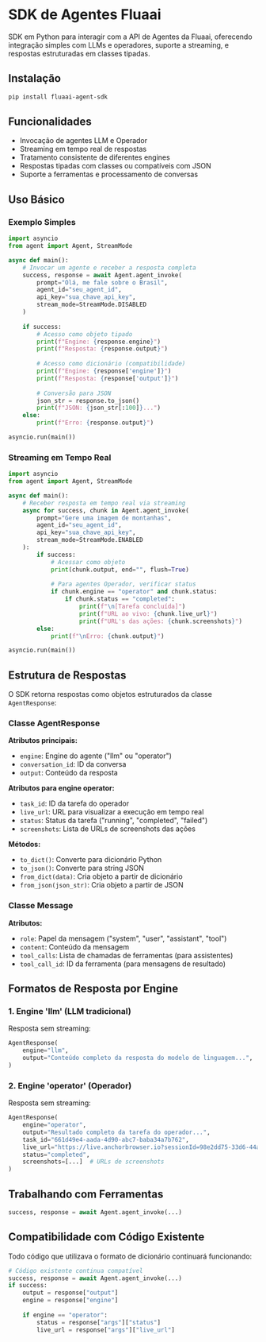 # SDK de Agentes Fluaai

SDK em Python para interagir com a API de Agentes da Fluaai, oferecendo integração simples com LLMs e operadores, suporte a streaming, e respostas estruturadas em classes tipadas.

## Instalação

```bash
pip install fluaai-agent-sdk
```

## Funcionalidades

- Invocação de agentes LLM e Operador
- Streaming em tempo real de respostas
- Tratamento consistente de diferentes engines
- Respostas tipadas com classes ou compatíveis com JSON
- Suporte a ferramentas e processamento de conversas

## Uso Básico

### Exemplo Simples

```python
import asyncio
from agent import Agent, StreamMode

async def main():
    # Invocar um agente e receber a resposta completa
    success, response = await Agent.agent_invoke(
        prompt="Olá, me fale sobre o Brasil",
        agent_id="seu_agent_id",
        api_key="sua_chave_api_key",
        stream_mode=StreamMode.DISABLED
    )
    
    if success:
        # Acesso como objeto tipado
        print(f"Engine: {response.engine}")
        print(f"Resposta: {response.output}")
        
        # Acesso como dicionário (compatibilidade)
        print(f"Engine: {response['engine']}")
        print(f"Resposta: {response['output']}")
        
        # Conversão para JSON
        json_str = response.to_json()
        print(f"JSON: {json_str[:100]}...")
    else:
        print(f"Erro: {response.output}")

asyncio.run(main())
```

### Streaming em Tempo Real

```python
import asyncio
from agent import Agent, StreamMode

async def main():
    # Receber resposta em tempo real via streaming
    async for success, chunk in Agent.agent_invoke(
        prompt="Gere uma imagem de montanhas",
        agent_id="seu_agent_id",
        api_key="sua_chave_api_key",
        stream_mode=StreamMode.ENABLED
    ):
        if success:
            # Acessar como objeto
            print(chunk.output, end="", flush=True)
            
            # Para agentes Operador, verificar status
            if chunk.engine == "operator" and chunk.status:
                if chunk.status == "completed":
                    print(f"\n[Tarefa concluída]")
                    print(f"URL ao vivo: {chunk.live_url}")
                    print(f"URL's das ações: {chunk.screenshots}")
        else:
            print(f"\nErro: {chunk.output}")

asyncio.run(main())
```

## Estrutura de Respostas

O SDK retorna respostas como objetos estruturados da classe `AgentResponse`:

### Classe AgentResponse

**Atributos principais:**
- `engine`: Engine do agente ("llm" ou "operator")
- `conversation_id`: ID da conversa
- `output`: Conteúdo da resposta

**Atributos para engine operator:**
- `task_id`: ID da tarefa do operador
- `live_url`: URL para visualizar a execução em tempo real
- `status`: Status da tarefa ("running", "completed", "failed")
- `screenshots`: Lista de URLs de screenshots das ações

**Métodos:**
- `to_dict()`: Converte para dicionário Python
- `to_json()`: Converte para string JSON
- `from_dict(data)`: Cria objeto a partir de dicionário
- `from_json(json_str)`: Cria objeto a partir de JSON

### Classe Message

**Atributos:**
- `role`: Papel da mensagem ("system", "user", "assistant", "tool")
- `content`: Conteúdo da mensagem
- `tool_calls`: Lista de chamadas de ferramentas (para assistentes)
- `tool_call_id`: ID da ferramenta (para mensagens de resultado)

## Formatos de Resposta por Engine

### 1. Engine 'llm' (LLM tradicional)

Resposta sem streaming:
```python
AgentResponse(
    engine="llm",
    output="Conteúdo completo da resposta do modelo de linguagem...",
)
```

### 2. Engine 'operator' (Operador)

Resposta sem streaming:
```python
AgentResponse(
    engine="operator",
    output="Resultado completo da tarefa do operador...",
    task_id="661d49e4-aada-4d90-abc7-baba34a7b762",
    live_url="https://live.anchorbrowser.io?sessionId=98e2dd75-33d6-44ab-9e4f-9298e8817cc5",
    status="completed",
    screenshots=[...]  # URLs de screenshots
)
```

## Trabalhando com Ferramentas

```python
success, response = await Agent.agent_invoke(...)
```

## Compatibilidade com Código Existente

Todo código que utilizava o formato de dicionário continuará funcionando:

```python
# Código existente continua compatível
success, response = await Agent.agent_invoke(...)
if success:
    output = response["output"]
    engine = response["engine"]
    
    if engine == "operator":
        status = response["args"]["status"]
        live_url = response["args"]["live_url"]
```